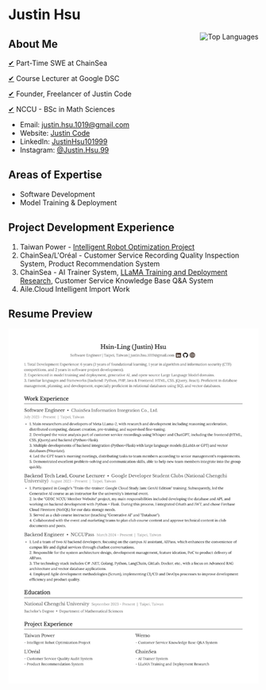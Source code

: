 # Justin Hsu

<a href="https://github.com/JustinHsu1019/JustinHsu1019/blob/main/Top_Lang.md">
  <img align="right" src="https://justinhsu-stats.vercel.app/api/top-langs/?username=JustinHsu1019&hide=html" alt="Top Languages" />
</a>

## About Me

[✔](https://www.chainsea.com.tw) Part-Time SWE at ChainSea

[✔](https://gdsc.community.dev/national-chengchi-university) Course Lecturer at Google DSC

[✔](https://www.tasker.com.tw/workroom/Gm0Pr0) Founder, Freelancer of Justin Code

[✔](https://ms.nccu.edu.tw) NCCU - BSc in Math Sciences

- Email: [justin.hsu.1019@gmail.com](mailto:justin.hsu.1019@gmail.com)
- Website: [Justin Code](https://justin-code.com)
- LinkedIn: [JustinHsu101999](https://www.linkedin.com/in/justinhsu101999/)
- Instagram: [@Justin.Hsu.99](https://www.instagram.com/justin.hsu.99/)

## Areas of Expertise

- Software Development 
- Model Training & Deployment 

## Project Development Experience
1. Taiwan Power - [Intelligent Robot Optimization Project](https://smartrobot.taipower.com.tw/Webhook/?eservice=TPCWEB)
2. ChainSea/L'Oréal - Customer Service Recording Quality Inspection System, Product Recommendation System
3. ChainSea - AI Trainer System, [LLaMA Training and Deployment Research](https://github.com/JustinHsu1019/LLaMA-Deploy-Train), Customer Service Knowledge Base Q&A System
4. Aile.Cloud Intelligent Import Work

## Resume Preview

<a href="https://github.com/JustinHsu1019/JustinHsu1019/raw/main/JustinHsu_Resume.pdf">
  <img src="https://github.com/JustinHsu1019/JustinHsu1019/raw/main/JustinHsu_Resume.png" alt="Justin Hsu Resume Preview" />
</a>
